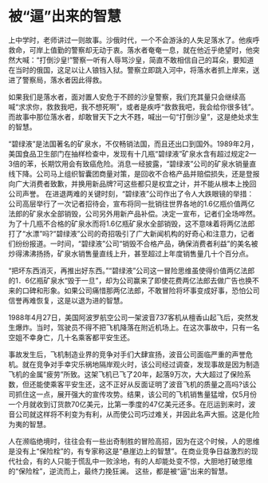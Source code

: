 # 被“逼”出来的智慧

上中学时，老师讲过一则故事。沙俄时代，一个不会游泳的人失足落水了。他疾呼救命，可岸上值勤的警察却无动于衷。落水者奄奄一息，就在他近乎绝望时，他突然大喊：“打倒沙皇!”警察一听有人辱骂沙皇，简直不敢相信自己的耳朵，要知道在当时的俄国，这足以让人锒铛入狱。警察立即跳入河中，将落水者抓上岸来，送进了警察局，落水者因此得救。

如果我们是落水者，面对置人安危于不顾的沙皇警察，我们充其量只会继续高喊“求求你，救救我吧，我不想死啊”，或者是疾呼“救救我吧，我会给你很多钱”。而故事中那位落水者，却敢冒天下之大不韪，喊出一句“打倒沙皇”，这是绝处求生的智慧。

“碧绿液”是法国著名的矿泉水，不仅畅销法国，而且还出口到国外。1989年2月，美国食品卫生部门在抽样检查中，发现有十几瓶“碧绿液”矿泉水含有超过规定2—3倍的苯，长期饮用会有致癌危险。消息一经披露，“碧绿液”公司的矿泉水销量直线下降。公司马上组织智囊团商量对策，是回收不合格产品并赔偿损失，还是登报向广大消费者致歉，并换用新品牌?可这些都只是权宜之计，并不能从根本上挽回公司声誉。  在进退两难的关键时刻，“碧绿液”公司作出了令人大跌眼镜的举措：公司高层举行了一次记者招待会，宣布将同一批销往世界各地的1.6亿瓶价值两亿法郎的矿泉水全部销毁，公司另外用新产品补偿。决定一宣布，记者们全场哗然。  为了十几瓶不合格的矿泉水而将1.6亿瓶矿泉水全部销毁，这不意味着将两亿法郎打了“水漂”吗?“碧绿液”公司的奇招吸引了广大新闻机构的好奇心和注意力，记者们纷纷报道。一时间，“碧绿液”公司“销毁不合格产品，确保消费者利益”的美名被炒得沸沸扬扬，矿泉水销售量直线上升，甚至超过上年度销售量几十个百分点。

“把坏东西消灭，再推出好东西。”“碧绿液”公司这一冒险思维虽使得价值两亿法郎的1．6亿瓶矿泉水“毁于一旦”，却为公司赢来了即使花费两亿法郎去做广告也换不来的口碑和形象。如果公司痛惜那两亿法郎，不敢冒险将坏事变成好事，恐怕公司信誉再难恢复，这是以退为进的智慧。

1988年4月27日，美国阿波罗航空公司一架波音737客机从檀香山起飞后，突然发生爆炸。当时，驾驶员不得不把飞机降落在附近机场上。在这次事故中，只有一名空姐不幸身亡，几十名乘客都平安生还。

事故发生后，飞机制造业界的竞争对手们大肆宣扬，波音公司面临严重的声誉危机。就在竞争对手幸灾乐祸地隔岸观火时，该公司经过调查，发现事故是因为制造飞机的金属“疲劳”所致。这架飞机已飞了20年，起落9万次，大大超过了保险系数，但还能使乘客平安生还，这不正好从反面证明了波音飞机的质量之高吗?该公司抓住这一点，展开强大的宣传攻势。结果，该公司的飞机销售量猛增，仅5月份一个月就收到订货款70亿美元，比第一季度的47亿美元还多。在厄运到来时，波音公司就这样将不利变为有利，从而使公司巧过难关，并因此名声大振。这是化险为夷的智慧。

人在濒临绝境时，往往会有一些出奇制胜的冒险高招，因为在这个时候，人的思维是没有上“保险栓”的，有专家称这是“悬崖边上的智慧”。在商业竞争日益激烈的现代社会，有的人只能于慌乱中一败涂地，有的人却能处变不惊，大胆地打破思维的“保险栓”，逆流而上，最终力挽狂澜。
  这些，都是被“逼”出来的智慧。
 
